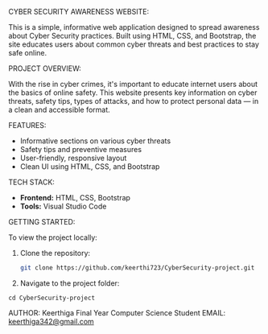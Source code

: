 CYBER SECURITY AWARENESS WEBSITE:

This is a simple, informative web application designed to spread awareness about Cyber Security practices. Built using HTML, CSS, and Bootstrap, the site educates users about common cyber threats and best practices to stay safe online.

PROJECT OVERVIEW:

With the rise in cyber crimes, it's important to educate internet users about the basics of online safety. This website presents key information on cyber threats, safety tips, types of attacks, and how to protect personal data — in a clean and accessible format.

FEATURES:

-  Informative sections on various cyber threats
-  Safety tips and preventive measures
-  User-friendly, responsive layout
- Clean UI using HTML, CSS, and Bootstrap

TECH STACK:

- **Frontend:** HTML, CSS, Bootstrap
- **Tools:** Visual Studio Code

GETTING STARTED:

To view the project locally:

1. Clone the repository:
   ```bash
   git clone https://github.com/keerthi723/CyberSecurity-project.git
   ```
2.  Navigate to the project folder:
```
cd CyberSecurity-project
```
AUTHOR:
Keerthiga
Final Year Computer Science Student
EMAIL: keerthiga342@gmail.com
